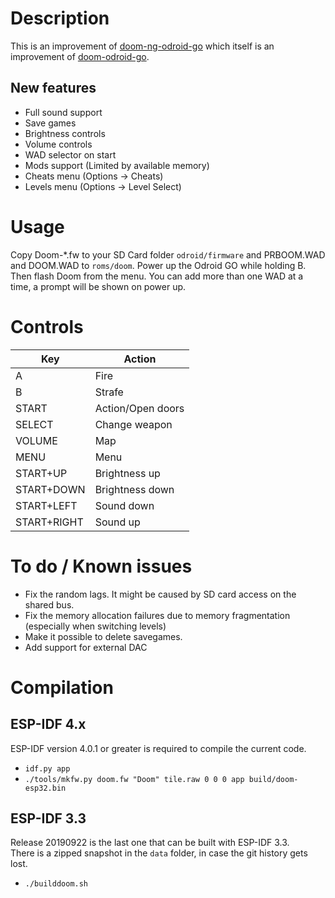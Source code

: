 # Description

This is an improvement of [doom-ng-odroid-go](https://github.com/mad-ady/doom-ng-odroid-go/) which itself is an improvement of [doom-odroid-go](https://github.com/OtherCrashOverride/doom-odroid-go/).

## New features

- Full sound support
- Save games
- Brightness controls
- Volume controls
- WAD selector on start
- Mods support (Limited by available memory)
- Cheats menu (Options -> Cheats)
- Levels menu (Options -> Level Select)

# Usage

Copy Doom-*.fw to your SD Card folder `odroid/firmware` and PRBOOM.WAD and DOOM.WAD to `roms/doom`. Power up the Odroid GO while holding B. Then flash Doom from the menu. You can add more than one WAD at a time, a prompt will be shown on power up.

# Controls

Key    | Action
-------|--
A      | Fire
B      | Strafe
START  | Action/Open doors
SELECT | Change weapon
VOLUME | Map
MENU   | Menu
START+UP    | Brightness up
START+DOWN  | Brightness down
START+LEFT  | Sound down
START+RIGHT | Sound up


# To do / Known issues

- Fix the random lags. It might be caused by SD card access on the shared bus.
- Fix the memory allocation failures due to memory fragmentation (especially when switching levels)
- Make it possible to delete savegames.
- Add support for external DAC

# Compilation

## ESP-IDF 4.x
ESP-IDF version 4.0.1 or greater is required to compile the current code.  

- `idf.py app`
- `./tools/mkfw.py doom.fw "Doom" tile.raw 0 0 0 app build/doom-esp32.bin`


## ESP-IDF 3.3
Release 20190922 is the last one that can be built with ESP-IDF 3.3.  
There is a zipped snapshot in the `data` folder, in case the git history gets lost.

- `./builddoom.sh`
